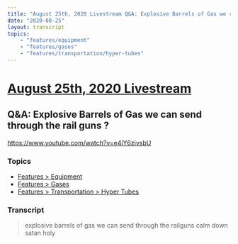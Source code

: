 ```yaml
---
title: "August 25th, 2020 Livestream Q&A: Explosive Barrels of Gas we can send through the rail guns ?"
date: "2020-08-25"
layout: transcript
topics:
    - "features/equipment"
    - "features/gases"
    - "features/transportation/hyper-tubes"
---
```

# [August 25th, 2020 Livestream](../2020-08-25.md)
## Q&A: Explosive Barrels of Gas we can send through the rail guns ?
https://www.youtube.com/watch?v=e4iY6zivsbU

### Topics
* [Features > Equipment](../topics/features/equipment.md)
* [Features > Gases](../topics/features/gases.md)
* [Features > Transportation > Hyper Tubes](../topics/features/transportation/hyper-tubes.md)

### Transcript

> explosive barrels of gas we can send through the railguns calm down satan holy

